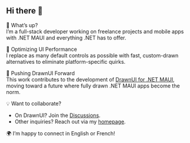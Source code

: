 ## Hi there 👋

🚀 What’s up?  
I’m a full-stack developer working on freelance projects and mobile apps with .NET MAUI and everything .NET has to offer.

🔹 Optimizing UI Performance  
I replace as many default controls as possible with fast, custom-drawn alternatives to eliminate platform-specific quirks.

🎨 Pushing DrawnUI Forward  
This work contributes to the development of [DrawnUI for .NET MAUI](https://github.com/taublast/DrawnUi.Maui), moving toward a future where fully drawn .NET MAUI apps become the norm.

💡 Want to collaborate?

* On DrawnUI? Join the [Discussions](https://github.com/taublast/DrawnUi.Maui/discussions).
* Other inquiries? Reach out via my [homepage](https://taublast.github.io/about).
  
🌍 I’m happy to connect in English or French!
